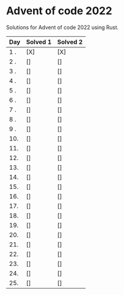 # Advent of code 2022

Solutions for Advent of code 2022 using Rust.

| Day | Solved 1 | Solved 2 |
|-----|----------|----------|
| 1 . | [X]      | [X]      |
| 2 . | []       | []       |
| 3 . | []       | []       |
| 4 . | []       | []       |
| 5 . | []       | []       |
| 6 . | []       | []       |
| 7 . | []       | []       |
| 8 . | []       | []       |
| 9 . | []       | []       |
| 10. | []       | []       |
| 11. | []       | []       |
| 12. | []       | []       |
| 13. | []       | []       |
| 14. | []       | []       |
| 15. | []       | []       |
| 16. | []       | []       |
| 17. | []       | []       |
| 18. | []       | []       |
| 19. | []       | []       |
| 20. | []       | []       |
| 21. | []       | []       |
| 22. | []       | []       |
| 23. | []       | []       |
| 24. | []       | []       |
| 25. | []       | []       |
